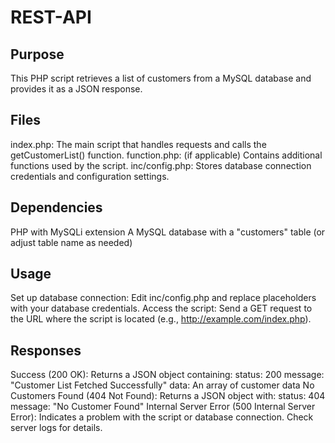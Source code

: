 # REST-API

## Purpose

This PHP script retrieves a list of customers from a MySQL database and provides it as a JSON response.

## Files

index.php: The main script that handles requests and calls the getCustomerList() function.
function.php: (if applicable) Contains additional functions used by the script.
inc/config.php: Stores database connection credentials and configuration settings.
## Dependencies

PHP with MySQLi extension
A MySQL database with a "customers" table (or adjust table name as needed)
## Usage

Set up database connection:
Edit inc/config.php and replace placeholders with your database credentials.
Access the script:
Send a GET request to the URL where the script is located (e.g., http://example.com/index.php).
## Responses

Success (200 OK): Returns a JSON object containing:
status: 200
message: "Customer List Fetched Successfully"
data: An array of customer data
No Customers Found (404 Not Found): Returns a JSON object with:
status: 404
message: "No Customer Found"
Internal Server Error (500 Internal Server Error): Indicates a problem with the script or database connection. Check server logs for details.
